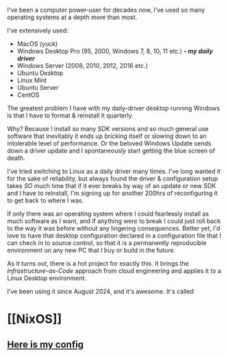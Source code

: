 I've been a computer power-user for decades now, I've used so many operating systems at a depth more than most.

I've extensively used:
- MacOS (yuck)
- Windows Desktop Pro (95, 2000, Windows 7, 8, 10, 11 etc.) ***- my daily driver***
- Windows Server (2008, 2010, 2012, 2016 etc.)
- Ubuntu Desktop
- Linux Mint
- Ubuntu Server 
- CentOS

The greatest problem I have with my daily-driver desktop running Windows is that I have to format & reinstall it quarterly.

Why? Because I install so many SDK versions and so much general use software that inevitably it ends up bricking itself or slowing down to an intolerable level of performance.
Or the beloved Windows Update sends down a driver update and I spontaneously start getting the blue screen of death.

I've tried switching to Linux as a daily driver many times. I've long wanted it for the sake of reliability, but always found the driver & configuration setup takes *SO* much time that if it ever breaks by way of an update or new SDK and I have to reinstall, I'm signing up for another 200hrs of reconfiguring it to get back to where I was.

If only there was an operating system where I could fearlessly install as much software as I want, and if anything were to break I could just roll back to the way it was before without any lingering consequences.
Better yet, I'd love to have that desktop configuration declared in a configuration file that I can check in to source control, so that it is a permanently reproducible environment on any new PC that I buy or build in the future.

As it turns out, there is a hot project for exactly this. It brings the *Infrastructure-as-Code* approach from cloud engineering and applies it to a Linux Desktop environment.

I've been using it since August 2024, and it's awesome. It's called 
# [[NixOS]]

## [Here is my config](https://github.com/smissingham-nixos-config)